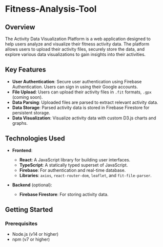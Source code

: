 # Fitness-Analysis-Tool

## Overview

The Activity Data Visualization Platform is a web application designed to help users analyze and visualize their fitness activity data. The platform allows users to upload their activity files, securely store the data, and explore various data visualizations to gain insights into their activities.

## Key Features

- **User Authentication**: Secure user authentication using Firebase Authentication. Users can sign in using their Google accounts.
- **File Upload**: Users can upload their activity files in `.fit` formats, `.gpx` (coming soon).
- **Data Parsing**: Uploaded files are parsed to extract relevant activity data.
- **Data Storage**: Parsed activity data is stored in Firebase Firestore for persistent storage.
- **Data Visualization**: Visualize activity data with custom D3.js charts and graphs.

## Technologies Used

- **Frontend**:

  - **React**: A JavaScript library for building user interfaces.
  - **TypeScript**: A statically typed superset of JavaScript.
  - **Firebase**: For authentication and real-time database.
  - **Libraries**: `axios`, `react-router-dom`, `leaflet`, and `fit-file-parser`.

- **Backend** (optional):
  - **Firebase Firestore**: For storing activity data.

## Getting Started

### Prerequisites

- Node.js (v14 or higher)
- npm (v7 or higher)
